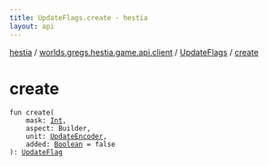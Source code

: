 ```yaml
---
title: UpdateFlags.create - hestia
layout: api
---
```


<div class='api-docs-breadcrumbs'><a href="../../index.html">hestia</a> / <a href="../index.html">worlds.gregs.hestia.game.api.client</a> / <a href="index.html">UpdateFlags</a> / <a href="./create.html">create</a></div>

# create

<div class="signature"><code><span class="keyword">fun </span><span class="identifier">create</span><span class="symbol">(</span><br/>&nbsp;&nbsp;&nbsp;&nbsp;<span class="parameterName" id="worlds.gregs.hestia.game.api.client.UpdateFlags$create(kotlin.Int, com.artemis.Aspect.Builder, worlds.gregs.hestia.game.update.UpdateEncoder, kotlin.Boolean)/mask">mask</span><span class="symbol">:</span>&nbsp;<a href="https://kotlinlang.org/api/latest/jvm/stdlib/kotlin/-int/index.html"><span class="identifier">Int</span></a><span class="symbol">, </span><br/>&nbsp;&nbsp;&nbsp;&nbsp;<span class="parameterName" id="worlds.gregs.hestia.game.api.client.UpdateFlags$create(kotlin.Int, com.artemis.Aspect.Builder, worlds.gregs.hestia.game.update.UpdateEncoder, kotlin.Boolean)/aspect">aspect</span><span class="symbol">:</span>&nbsp;<span class="identifier">Builder</span><span class="symbol">, </span><br/>&nbsp;&nbsp;&nbsp;&nbsp;<span class="parameterName" id="worlds.gregs.hestia.game.api.client.UpdateFlags$create(kotlin.Int, com.artemis.Aspect.Builder, worlds.gregs.hestia.game.update.UpdateEncoder, kotlin.Boolean)/unit">unit</span><span class="symbol">:</span>&nbsp;<a href="../../worlds.gregs.hestia.game.update/-update-encoder/index.html"><span class="identifier">UpdateEncoder</span></a><span class="symbol">, </span><br/>&nbsp;&nbsp;&nbsp;&nbsp;<span class="parameterName" id="worlds.gregs.hestia.game.api.client.UpdateFlags$create(kotlin.Int, com.artemis.Aspect.Builder, worlds.gregs.hestia.game.update.UpdateEncoder, kotlin.Boolean)/added">added</span><span class="symbol">:</span>&nbsp;<a href="https://kotlinlang.org/api/latest/jvm/stdlib/kotlin/-boolean/index.html"><span class="identifier">Boolean</span></a>&nbsp;<span class="symbol">=</span>&nbsp;false<br/><span class="symbol">)</span><span class="symbol">: </span><a href="../../worlds.gregs.hestia.game.update/-update-flag/index.html"><span class="identifier">UpdateFlag</span></a></code></div>
